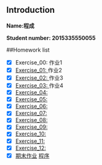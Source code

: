 ## Introduction
**Name:程成**

**Student number: 2015335550055**

##Homework list
- [x] Exercise_00:
作业1
- [x] [Exercise_01: ](https://github.com/maihuadexiaonanhai/computationalphysics_N2015335550055/blob/master/Exercise_01/Homework_1.md)
作业2
- [x] [Exercise_02: ](https://github.com/maihuadexiaonanhai/computationalphysics_N2015335550055/blob/master/Exercise_02/Homework_02.md)
作业3
- [x] [Exercise_03: ](https://github.com/maihuadexiaonanhai/computationalphysics_N2015335550055/blob/master/Exercise_03/Homework_03.md)
作业4
- [x] [Exercise_04: ]()
- [x] [Exercise_05: ]()
- [x] [Exercise_06: ]()
- [x] [Exercise_07: ]()
- [x] [Exercise_08: ]()
- [x] [Exercise_09: ]()
- [x] [Exercise_10: ]()
- [x] [Exercise_11: ]()
- [x] [Exercise_12: ]()       
- [x] [期末作业]() [程序](https://github.com/maihuadexiaonanhai/computationalphysics_N2015335550055/blob/master/final/python_tkinter_peng.1.1.py)
